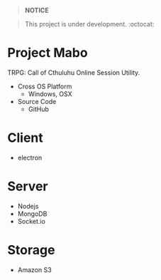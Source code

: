 > **NOTICE**

> This project is under development. :octocat:

# Project Mabo

TRPG: Call of Cthuluhu Online Session Utility.

* Cross OS Platform
    * Windows, OSX
* Source Code
    * GitHub
    
# Client

* electron

# Server

* Nodejs
* MongoDB
* Socket.io

# Storage

* Amazon S3